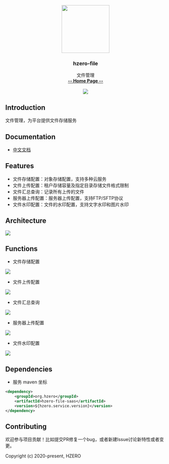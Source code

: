 <p align="center">
    <img src="https://file.open.hand-china.com/hsop-image/doc_classify/0/fed03e0fcb9d4a408d5be052fced12d1/hzero.png" width="150">
    <h3><p style="text-align:center">hzero-file</p></h3>
    <p align="center">
        文件管理
        <br>
        <a href="http://open.hand-china.com/document-center/doc/application/10029/10161?doc_id=4451"><strong>-- Home Page --</strong></a>
        <br>
        <br>
         <a href="http://www.apache.org/licenses/LICENSE-2.0">
             <img src="https://img.shields.io/github/license/alibaba/arthas.svg" >
         </a>
    </p>    
</p>


## Introduction
文件管理，为平台提供文件存储服务

## Documentation
- [中文文档](http://open.hand-china.com/document-center/doc/application/10029/10161?doc_id=4451)

## Features
- 文件存储配置：对象存储配置，支持多种云服务
- 文件上传配置：租户存储容量及指定目录存储文件格式限制
- 文件汇总查询：记录所有上传的文件
- 服务器上传配置：服务器上传配置，支持FTP/SFTP协议
- 文件水印配置：文件的水印配置，支持文字水印和图片水印

## Architecture

![](http://file.open.hand-china.com/hsop-image/doc_classify/0/2fb5eb72740f4022b49edbe16669c24d/20200713104656.png)

## Functions

* 文件存储配置

![](http://file.open.hand-china.com/hsop-image/doc_classify/0/d233d741bfe942a89015dc54a02d3b64/20200709142933.png)

* 文件上传配置

![](http://file.open.hand-china.com/hsop-image/doc_classify/0/295d100470cb4582abab6dde70ace880/20200709143133.png)

* 文件汇总查询

![](http://file.open.hand-china.com/hsop-image/doc_classify/0/ef10bb49e23c451aa902e328bec3d727/20200709143304.png)

* 服务器上传配置

![](http://file.open.hand-china.com/hsop-image/doc_classify/0/4b81791d0bb5471997124ccf213811ee/20200709143505.png)

* 文件水印配置

![](http://file.open.hand-china.com/hsop-image/doc_classify/0/b16daa8f49134a438f97d2aed76f3b4c/20200709143620.png)

## Dependencies


* 服务 maven 坐标

```xml
<dependency>
    <groupId>org.hzero</groupId>
    <artifactId>hzero-file-saas</artifactId>
    <version>${hzero.service.version}</version>
</dependency>
```

## Contributing

欢迎参与项目贡献！比如提交PR修复一个bug，或者新建Issue讨论新特性或者变更。

Copyright (c) 2020-present, HZERO
